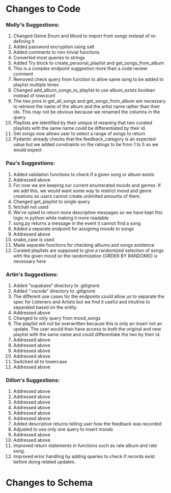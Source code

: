 # Changes to Code
### Molly's Suggestions:
1. Changed Genre Enum and Mood to import from songs instead of re-defining it
2. Added password encryption using salt
3. Added comments to non-trivial functions
4. Converted most queries to strings
5. Added Try block to create_personal_playlist and get_songs_from_album
6. This is a complex endpoint suggestion more than a code review comment
7. Removed check query from function to allow same song to be added to playlist multiple times
8. Changed add_album_songs_to_playlist to use album_exists boolean instead of rowcount
9. The two joins in get_all_songs and get_songs_from_album are necessary to retrieve the name of the album and the artist name rather than their ids. This may not be obvious because we renamed the columns in the query.
10. Playlists are identified by their unique id meaning that two curated playlists with the same name could be differentiated by their id.
11. Get songs now allows user to select a range of songs to return
12. Pydantic already checks that the feedback_category is an expected value but we added constraints on the ratings to be from 1 to 5 as we would expect

### Pau's Suggestions:
1. Added validation functions to check if a given song or album exists
2. Addressed above
3. For now we are keeping our current enumerated moods and genres. If we add this, we would want some way to restrict mood and genre creations so users cannot create unlimited amounts of them.
4. Changed get_playlist to single query
5. fetchall not used
6. We've opted to return more descriptive messages so we have kept this logic in python while making it more readable
7. song.py returns a message in the event it cannot find a song
8. Added a separate endpoint for assigning moods to songs
9. Addressed above
10. snake_case is used
11. Made separate functions for checking albums and songs existence
12. Curated playlists are supposed to give a randomized selection of songs with the given mood so the randomization (ORDER BY RANDOM()) is necessary here

### Artin's Suggestions:
1. Added "supabase” directory to .gitignore
2. Added “.vscode” directory to .gitignore
3. The different use cases for the endpoints could allow us to separate the spec for Listeners and Artists but we find it useful and intuitive to separated based on the entity.
4. Addressed above
5. Changed to only query from mood_songs
6. The playlist will not be overwritten because this is only an insert not an update. The user would then have access to both the original and new playlist with the same name and could differentiate the two by their id.
7. Addressed above
8. Addressed above
9. Addressed above
10. Addressed above
11. Switched all to lowercase
12. Addressed above

### Dillon's Suggestions:
1. Addressed above
2. Addressed above
3. Addressed above
4. Addressed above
5. Addressed above
6. Addressed above
7. Added descriptive returns telling user how the feedback was recorded
8. Adjusted to use only one query to insert moods
9. Addressed above
10. Addressed above
11. Improved return statements in functions such as rate album and rate song.
12. Improved error handling by adding queries to check if records exist before doing related updates.
# Changes to Schema